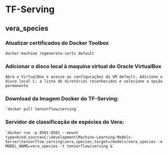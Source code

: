 # TF-Serving

## vera_species

### Atualizar certificados do Docker Toolbox

    docker-machine regenerate-certs default

### Adicionar o disco local à maquina virtual do Oracle VirtualBox

    Abra o VirtualBox e acesse as configurações da VM default. Adicione o disco local C: a lista de diretórios reconhecidos e selecione a opção permanente

### Download da Imagem Docker do TF-Serving:

    `docker pull tensorflow/serving`

### Servidor de classificação de espécies do Vera:

    `docker run -p 8501:8501 --mount type=bind,source=C:\development\Machine-Learning-Models-Server\tensorflow_serving\vera_species,target=/models/vera_species -e MODEL_NAME=vera_species -t tensorflow/serving &`